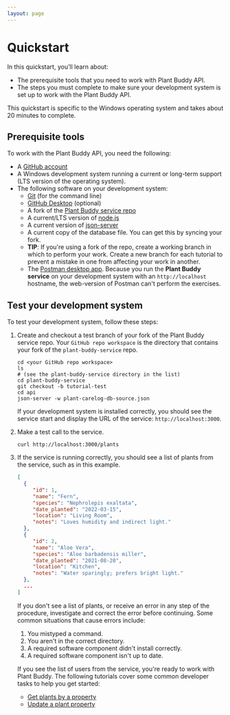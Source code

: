 ```yaml
---
layout: page
---
```


# Quickstart

In this quickstart, you’ll learn about:

* The prerequisite tools that you need to work with Plant Buddy API.
* The steps you must complete to make sure your development system is set up to work with the Plant Buddy API.

This quickstart is specific to the Windows operating system and takes about 20 minutes to complete.

## Prerequisite tools

To work with the Plant Buddy API, you need the following:

* A [GitHub account](https://github.com)
* A Windows development system running a current or
long-term support (LTS version of the operating system).
* The following software on your development system:
  * [Git](https://docs.github.com/en/get-started/quickstart/set-up-git) (for the command line)
  * [GitHub Desktop](https://desktop.github.com) (optional)
  * A fork of the [Plant Buddy service repo](https://github.com/deullmer/plant-buddy-service)
  * A current/LTS version of [node.js](https://nodejs.org/en/)
  * A current version of [json-server](https://www.npmjs.com/package/json-server)
  * A current copy of the database file. You can get this by syncing your fork.
  * **TIP**: If you're using a fork of the repo, create a working branch in which to perform your work. Create a new branch for each tutorial to prevent a mistake in one from affecting your work in another.
  * The [Postman desktop app](https://www.postman.com/downloads/). Because you run the **Plant Buddy service** on your development system with an `http://localhost` hostname, the web-version of Postman can't perform the exercises.

## Test your development system

To test your development system, follow these steps:

1. Create and checkout a test branch of your fork of the Plant Buddy service repo. Your `GitHub repo workspace` is the directory that contains your fork of the `plant-buddy-service` repo.

    ```shell
    cd <your GitHub repo workspace>
    ls
    # (see the plant-buddy-service directory in the list)
    cd plant-buddy-service
    git checkout -b tutorial-test
    cd api
    json-server -w plant-carelog-db-source.json
    ```

    If your development system is installed correctly, you should see
    the service start and display the URL of the service: `http://localhost:3000`.

1. Make a test call to the service.

    ```shell
    curl http://localhost:3000/plants
    ```

1. If the service is running correctly, you should see a list of plants from the service, such as in this example.

    ```json
   [
      {
         "id": 1,
         "name": "Fern",
         "species": "Nephrolepis exaltata",
         "date_planted": "2022-03-15",
         "location": "Living Room",
         "notes": "Loves humidity and indirect light."
      },
      {
         "id": 2,
         "name": "Aloe Vera",
         "species": "Aloe barbadensis miller",
         "date_planted": "2021-08-20",
         "location": "Kitchen",
         "notes": "Water sparingly; prefers bright light."
      },
      ...
    ]
    ```

    If you don't see a list of plants, or receive an error in any step
of the procedure, investigate and correct the error before continuing.
Some common situations that cause errors include:

    1. You mistyped a command.
    1. You aren't in the correct directory.
    1. A required software component didn't install correctly.
    1. A required software component isn't up to date.

    If you see the list of users from the service, you're ready to work with Plant Buddy. The following tutorials cover some common developer tasks to help you get started:

    * [Get plants by a property](tutorials/get-plants-by-property.md)
    * [Update a plant property](tutorials/update-plant-property.md)
